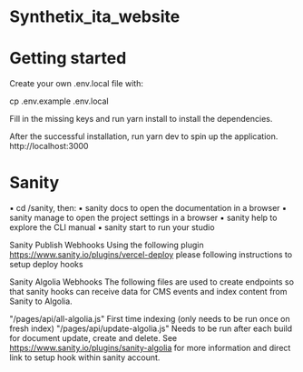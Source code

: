 # Synthetix_ita_website

# Getting started

Create your own .env.local file with:

cp .env.example .env.local

Fill in the missing keys and run yarn install to install the dependencies.

After the successful installation, run yarn dev to spin up the application. http://localhost:3000

# Sanity
▪ cd /sanity, then: ▪ sanity docs to open the documentation in a browser ▪ sanity manage to open the project settings in a browser ▪ sanity help to explore the CLI manual ▪ sanity start to run your studio

Sanity Publish Webhooks
Using the following plugin https://www.sanity.io/plugins/vercel-deploy please following instructions to setup deploy hooks

Sanity Algolia Webhooks
The following files are used to create endpoints so that sanity hooks can receive data for CMS events and index content from Sanity to Algolia.

"/pages/api/all-algolia.js" First time indexing (only needs to be run once on fresh index)
"/pages/api/update-algolia.js" Needs to be run after each build for document update, create and delete.
See https://www.sanity.io/plugins/sanity-algolia for more information and direct link to setup hook within sanity account.

